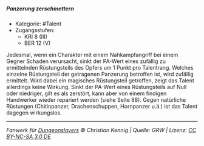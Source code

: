 <!---
Dies ist ein Fanwerk für DUNGEONSLAYERS © von Christian Kennig

Quellen:      [Dungeonslayers Grundregelwerk](https://dungeonslayers.net/download/Dungeonslayers4.pdf)
              [Talentbeschreibungen](https://www.f-space.de/ds4/tools-talentcards.html)
License:      [CC-BY-NC-SA 4.0](https://creativecommons.org/licenses/by-nc-sa/4.0/deed.de)
Richtlinien:  [Fanwerkrichtlinien](https://www.dungeonslayers.net/fanwerk-richtlinien/)
Autor:        Zauberlehrling
-->

##### Panzerung zerschmettern

- Kategorie: #Talent
- Zugangsstufen:
  - KRI 8 (III)
  - BER 12 (V)

Jedesmal, wenn ein Charakter mit einem Nahkampfangriff bei einem Gegner Schaden verursacht, sinkt der PA-Wert eines zufällig zu ermittelnden Rüstungsteils des Opfers um 1 Punkt pro Talentrang. Welches einzelne Rüstungsteil der getragenen Panzerung betroffen ist, wird zufällig ermittelt. Wird dabei ein magisches Rüstungsteil getroffen, zeigt das Talent allerdings keine Wirkung. Sinkt der PA-Wert eines Rüstungsteils auf Null oder niedriger, gilt es als zerstört, kann aber von einem findigen Handwerker wieder repariert werden (siehe Seite 88). Gegen natürliche Rüstungen (Chitinpanzer, Drachenschuppen, Hornpanzer u.ä.) ist das Talent dagegen wirkungslos.

---

_Fanwerk für [Dungeonslayers](https://www.dungeonslayers.net/) © Christian Kennig | Quelle: GRW | Lizenz: [CC BY-NC-SA 3.0 DE](https://creativecommons.org/licenses/by-nc-sa/3.0/de/)_
